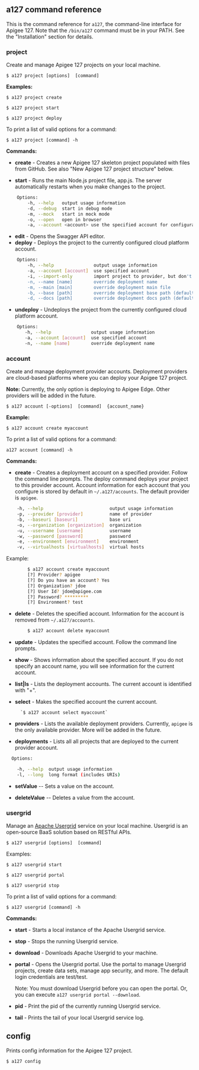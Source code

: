 ## a127 command reference

This is the command reference for `a127`, the command-line interface for Apigee 127. Note that the `/bin/a127` command must be in your PATH. See the "Installation" section for details. 

### <a name="a127-project"></a>project

Create and manage Apigee 127 projects on your local machine. 

`$ a127 project [options]  [command]`

**Examples:**

`$ a127 project create`

`$ a127 project start`

`$ a127 project deploy`

To print a list of valid options for a command:

`$ a127 project [command] -h`

**Commands:**

* **create** - Creates a new Apigee 127 skeleton project populated with files from GitHub. See also "New Apigee 127 project structure" below. 

* **start** - Runs the main Node.js project file, app.js. The server automatically restarts when you make changes to the project.
```bash
    Options:
        -h, --help   output usage information
        -d, --debug  start in debug mode
        -m, --mock   start in mock mode
        -o, --open   open in browser
        -a, --account <account> use the specified account for configuration
```
* **edit** - Opens the Swagger API editor.
* **deploy** - Deploys the project to the currently configured cloud platform account.
```bash
    Options: 
        -h, --help               output usage information
        -a, --account [account]  use specified account
        -i, --import-only        import project to provider, but don't deploy
        -n, --name [name]        override deployment name
        -m, --main [main]        override deployment main file
        -b, --base [path]        override deployment base path (default is /projectName)
        -d, --docs [path]        override deployment docs path (default is /docs)
```
* **undeploy** - Undeploys the project from the currently configured cloud platform account.
```bash
    Options:
       -h, --help               output usage information
       -a, --account [account]  use specified account
       -n, --name [name]        override deployment name
```

### <a name="a127-account"></a>account

Create and manage deployment provider accounts. Deployment providers are cloud-based platforms where you can deploy your Apigee 127 project. 

**Note:** Currently, the only option is deploying to Apigee Edge. Other providers will be added in the future. 

`$ a127 account [-options]  [command]  {account_name}`

**Example:**

`$ a127 account create myaccount`

To print a list of valid options for a command:

`a127 account [command] -h`

**Commands:**

* **create** - Creates a deployment account on a specified provider. Follow the command line prompts. The deploy command deploys your project to this provider account. Account information for each account that you configure is stored by default in `~/.a127/accounts`. The default provider is `apigee`. 

```bash
    -h, --help                         output usage information
    -p, --provider [provider]          name of provider
    -b, --baseuri [baseuri]            base uri
    -o, --organization [organization]  organization
    -u, --username [username]          username
    -w, --password [password]          password
    -e, --environment [environment]    environment
    -v, --virtualhosts [virtualhosts]  virtual hosts
```
Example:

```bash
        $ a127 account create myaccount
        [?] Provider? apigee
        [?] Do you have an account? Yes
        [?] Organization? jdoe
        [?] User Id? jdoe@apigee.com
        [?] Password? *********
        [?] Environment? test
```
* **delete** - Deletes the specified account. Information for the account is removed from `~/.a127/accounts`. 
```bash
        $ a127 account delete myaccount
```
* **update** - Updates the specified account. Follow the command line prompts.
* **show** - Shows information about the specified account. If you do not specify an account name, you will see information for the current account. 
* **list|ls** - Lists the deployment accounts. The current account is identified with "+". 
* **select** - Makes the specified account the current account. 

        `$ a127 account select myaccount`

* **providers** - Lists the available deployment providers. Currently, `apigee` is the only available provider. More will be added in the future. 
* **deployments** - Lists all all projects that are deployed to the current provider account. 

```bash
  Options:

    -h, --help  output usage information
    -l, --long  long format (includes URIs)
```

* **setValue** -- Sets a value on the account. 

* **deleteValue** -- Deletes a value from the account.  


### <a name="a127-usergrid"></a>usergrid

Manage an [Apache Usergrid](http://usergrid.incubator.apache.org/) service on your local machine. Usergrid is an open-source BaaS solution based on RESTful APIs. 

`$ a127 usergrid [options]  [command]`

Examples:

`$ a127 usergrid start`

`$ a127 usergrid portal`

`$ a127 usergrid stop`

To print a list of valid options for a command:

`$ a127 usergrid [command] -h`

**Commands:**

* **start** - Starts a local instance of the Apache Usergrid service.
* **stop** - Stops the running Usergrid service.
* **download** - Downloads Apache Usergrid to your machine. 
* **portal** - Opens the Usergrid portal. Use the portal to manage Usergrid projects, create data sets, manage app security, and more. The default login credentials are test/test. 

    Note: You must download Usergrid before you can open the portal. Or, you can execute `a127 usergrid portal --download`.

* **pid** - Print the pid of the currently running Usergrid service.
* **tail** - Prints the tail of your local Usergrid service log. 

## config

Prints config information for the Apigee 127 project. 

`$ a127 config`
